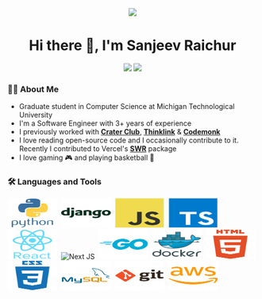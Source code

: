<div align="center">
  <img src="https://media.giphy.com/media/jTNG3RF6EwbkpD4LZx/giphy.gif" width="300px" />
  
  <h1>Hi there 👋, I'm Sanjeev Raichur</h2>
  
  <a href="https://twitter.com/intent/follow?screen_name=sanjeev_raichur"><img src="https://img.shields.io/badge/Twitter-%231DA1F2.svg?style=for-     the-    badge&logo=Twitter&style=flat&logoColor=white"></a>
  <a href="https://www.linkedin.com/in/sanjeev-raichur/"><img src="https://img.shields.io/badge/linkedin-%230077B5.svg?style=for-the-                         badge&logo=linkedin&style=flat&logoColor=white"></a>
</div>

### 🙋‍♂️ About Me

- Graduate student in Computer Science at Michigan Technological University
- I'm a Software Engineer with 3+ years of experience
- I previously worked with [**Crater Club**](https://www.joincrater.club/), [**Thinklink**](https://thinklink.io/) & [**Codemonk**](https://codemonk.in/)
- I love reading open-source code and I occasionally contribute to it. Recently I contributed to Vercel's [**SWR**](https://github.com/vercel/swr) package
- I love gaming 🎮 and playing basketball 🏀

### 🛠️ Languages and Tools

<img src="https://github.com/devicons/devicon/blob/master/icons/python/python-original-wordmark.svg" title="Python" alt="Python" width="100" height="60"/>&nbsp;
<img src="https://github.com/devicons/devicon/blob/master/icons/django/django-plain-wordmark.svg" title="Django" alt="Django" width="100" height="60"/>&nbsp;
<img src="https://github.com/devicons/devicon/blob/master/icons/javascript/javascript-original.svg" title="JavaScript" alt="JavaScript" width="100" height="60"/>&nbsp;
<img src="https://github.com/devicons/devicon/blob/master/icons/typescript/typescript-original.svg" title="Typescript" alt="Typescript" width="100" height="60"/>&nbsp;
<img src="https://github.com/devicons/devicon/blob/master/icons/react/react-original-wordmark.svg" title="React" alt="React" width="100" height="60"/>&nbsp;
<img src="https://buttercms.com/static/images/tech_banners/Nextjs.b8a717322c08.png" title="Next JS" alt="Next JS" width="100" height="60"/>&nbsp;
<img src="https://github.com/devicons/devicon/blob/master/icons/go/go-original-wordmark.svg" title="Go" alt="Go" width="100" height="60"/>&nbsp;
<img src="https://github.com/devicons/devicon/blob/master/icons/docker/docker-original-wordmark.svg" title="Docker" alt="Docker" width="100" height="60"/>&nbsp;
<img src="https://github.com/devicons/devicon/blob/master/icons/html5/html5-plain-wordmark.svg" title="Html5" alt="Html5" width="100" height="60"/>&nbsp;
<img src="https://github.com/devicons/devicon/blob/master/icons/css3/css3-plain-wordmark.svg" title="Css3" alt="Css3" width="100" height="60"/>&nbsp;
<img src="https://github.com/devicons/devicon/blob/master/icons/mysql/mysql-original-wordmark.svg" title="MySQL" alt="MySQL" width="100" height="60"/>&nbsp;
<img src="https://github.com/devicons/devicon/blob/master/icons/git/git-original-wordmark.svg" title="Git" alt="Git" width="100" height="60"/>&nbsp;
<img src="https://github.com/devicons/devicon/blob/master/icons/amazonwebservices/amazonwebservices-plain-wordmark.svg" title="AWS" alt="AWS" width="100" height="60"/>&nbsp;
